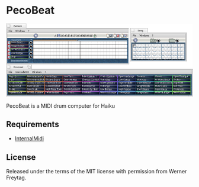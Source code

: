 # PecoBeat

![screenshot](screenshot.png)

PecoBeat is a MIDI drum computer for Haiku

## Requirements

* [InternalMidi](https://github.com/HaikuArchives/InternalMIDI.git)

## License

Released under the terms of the MIT license with permission
from Werner Freytag.
